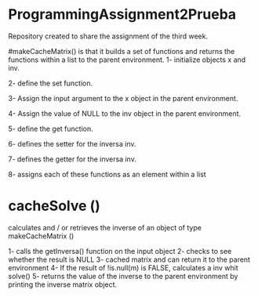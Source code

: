 # ProgrammingAssignment2Prueba
Repository created to share the assignment of the third week.

#makeCacheMatrix() 
is that it builds a set of functions and returns the functions within a list to the parent environment.
1- initialize objects x and inv.

2- define the set function.   

3- Assign the input argument to the x object in the parent environment.

4- Assign the value of NULL to the inv object in the parent environment. 

5- define the get function.

6- defines the setter for the inversa inv.

7- defines the getter for the inversa inv.

8- assigns each of these functions as an element within a list


# cacheSolve () 
calculates and / or retrieves the inverse of an object of type makeCacheMatrix ()

1- calls the getInversa() function on the input object
2- checks to see whether the result is NULL
3- cached matrix and can return it to the parent environment
4- If the result of !is.null(m) is FALSE, calculates a inv whit solve()
5- returns the value of the inverse to the parent environment by printing the inverse matrix object.
  

